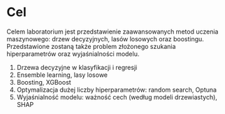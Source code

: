 # Cel

Celem laboratorium jest przedstawienie zaawansowanych metod uczenia maszynowego: 
drzew decyzyjnych, lasów losowych oraz boostingu. Przedstawione zostaną także 
problem złożonego szukania hiperparametrów oraz wyjaśnialności modelu.

1. Drzewa decyzyjne w klasyfikacji i regresji
2. Ensemble learning, lasy losowe
3. Boosting, XGBoost
4. Optymalizacja dużej liczby hiperparametrów: random search, Optuna
5. Wyjaśnialność modelu: ważność cech (według modeli drzewiastych), SHAP
